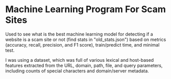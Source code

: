 # Machine Learning Program For Scam Sites
Used to see what is the best machine learning model for detecting if a website is a scam site or not (find stats in "old_stats.json") based on metrics (accuracy, recall, precision, and F1 score), train/predict time, and minimal test. 

I was using a dataset, which was full of various lexical and host-based features extracted from the URL, domain, path, file, and query parameters, including counts of special characters and domain/server metadata.










